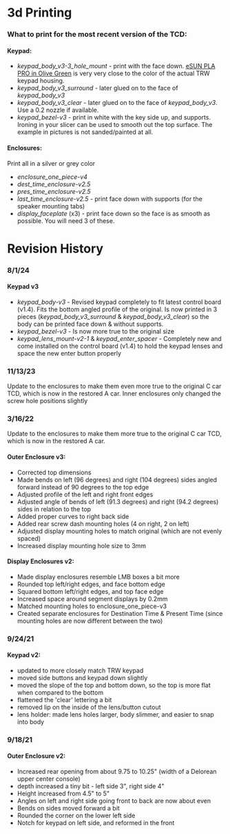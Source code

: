 # 3d Printing
### What to print for the most recent version of the TCD:
#### Keypad:
- _keypad_body_v3-3_hole_mount_ - print with the face down. [eSUN PLA PRO in Olive Green](https://amzn.to/3BTbkVD) is very very close to the color of the actual TRW keypad housing.
- _keypad_body_v3_surround_ - later glued on to the face of _keypad_body_v3_
- _keypad_body_v3_clear_ - later glued on to the face of _keypad_body_v3_. Use a 0.2 nozzle if available.
- _keypad_bezel-v3_ - print in white with the key side up, and supports. Ironing in your slicer can be used to smooth out the top surface. The example in pictures is not sanded/painted at all.

#### Enclosures:
Print all in a silver or grey color
- _enclosure_one_piece-v4_
- _dest_time_enclosure-v2.5_
- _pres_time_enclosure-v2.5_
- _last_time_enclosure-v2.5_ - print face down with supports (for the speaker mounting tabs)
- _display_faceplate_ (x3) - print face down so the face is as smooth as possible. You will need 3 of these.

# Revision History
### 8/1/24
#### Keypad v3
- _keypad_body-v3_ - Revised keypad completely to fit latest control board (v1.4). Fits the bottom angled profile of the original. Is now printed in 3 pieces (_keypad_body_v3_surround_ & _keypad_body_v3_clear_) so the body can be printed face down & without supports.
- _keypad_bezel-v3_ - Is now more true to the original size
- _keypad_lens_mount-v2-1_ & _keypad_enter_spacer_ - Completely new and come installed on the control board (v1.4) to hold the keypad lenses and space the new enter button properly

### 11/13/23
Update to the enclosures to make them even more true to the original C car TCD, which is now in the restored A car. Inner enclosures only changed the screw hole positions slightly

### 3/16/22
Update to the enclosures to make them more true to the original C car TCD, which is now in the restored A car.

#### Outer Enclosure v3:
- Corrected top dimensions
- Made bends on left (96 degrees) and right (104 degrees) sides angled forward instead of 90 degrees to the top edge
- Adjusted profile of the left and right front edges
- Adjusted angle of bends of left (91.3 degrees) and right (94.2 degrees) sides in relation to the top
- Added proper curves to right back side
- Added rear screw dash mounting holes (4 on right, 2 on left)
- Adjusted display mounting holes to match original (which are not evenly spaced)
- Increased display mounting hole size to 3mm

#### Display Enclosures v2:
- Made display enclosures resemble LMB boxes a bit more 
- Rounded top left/right edges, and face bottom edge
- Squared bottom left/right edges, and top face edge
- Increased space around segment displays by 0.2mm
- Matched mounting holes to enclosure_one_piece-v3
- Created separate enclosures for Destination Time & Present Time (since mounting holes are now different between the two)

### 9/24/21
#### Keypad v2:
- updated to more closely match TRW keypad
- moved side buttons and keypad down slightly
- moved the slope of the top and bottom down, so the top is more flat when compared to the bottom
- flattened the 'clear' lettering a bit
- removed lip on the inside of the lens/button cutout
- lens holder: made lens holes larger, body slimmer, and easier to snap into body

### 9/18/21
#### Outer Enclosure v2:
- Increased rear opening from about 9.75 to 10.25" (width of a Delorean upper center console)
- depth increased a tiny bit - left side 3", right side 4"
- Height increased from 4.5" to 5"
- Angles on left and right side going front to back are now about even
- Bends on sides moved forward a bit
- Rounded the corner on the lower left side
- Notch for keypad on left side, and reformed in the front
